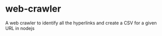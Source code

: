 # web-crawler
A web crawler to identify all the hyperlinks and create a CSV for a given URL in nodejs
